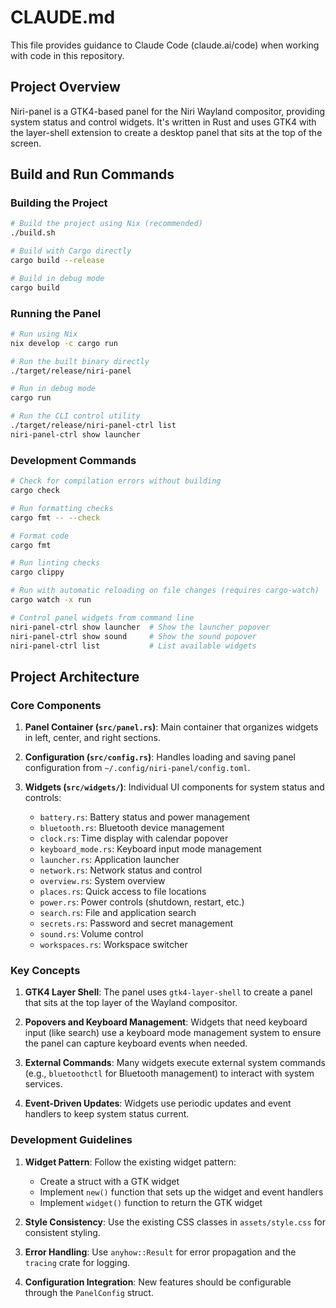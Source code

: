 # CLAUDE.md

This file provides guidance to Claude Code (claude.ai/code) when working with code in this repository.

## Project Overview

Niri-panel is a GTK4-based panel for the Niri Wayland compositor, providing system status and control widgets. It's written in Rust and uses GTK4 with the layer-shell extension to create a desktop panel that sits at the top of the screen.

## Build and Run Commands

### Building the Project

```bash
# Build the project using Nix (recommended)
./build.sh

# Build with Cargo directly
cargo build --release

# Build in debug mode
cargo build
```

### Running the Panel

```bash
# Run using Nix
nix develop -c cargo run

# Run the built binary directly
./target/release/niri-panel

# Run in debug mode
cargo run

# Run the CLI control utility
./target/release/niri-panel-ctrl list
niri-panel-ctrl show launcher
```

### Development Commands

```bash
# Check for compilation errors without building
cargo check

# Run formatting checks
cargo fmt -- --check

# Format code
cargo fmt

# Run linting checks
cargo clippy

# Run with automatic reloading on file changes (requires cargo-watch)
cargo watch -x run

# Control panel widgets from command line
niri-panel-ctrl show launcher  # Show the launcher popover
niri-panel-ctrl show sound     # Show the sound popover
niri-panel-ctrl list           # List available widgets
```

## Project Architecture

### Core Components

1. **Panel Container (`src/panel.rs`)**: Main container that organizes widgets in left, center, and right sections.

2. **Configuration (`src/config.rs`)**: Handles loading and saving panel configuration from `~/.config/niri-panel/config.toml`.

3. **Widgets (`src/widgets/`)**: Individual UI components for system status and controls:
   - `battery.rs`: Battery status and power management
   - `bluetooth.rs`: Bluetooth device management
   - `clock.rs`: Time display with calendar popover
   - `keyboard_mode.rs`: Keyboard input mode management
   - `launcher.rs`: Application launcher
   - `network.rs`: Network status and control
   - `overview.rs`: System overview
   - `places.rs`: Quick access to file locations
   - `power.rs`: Power controls (shutdown, restart, etc.)
   - `search.rs`: File and application search
   - `secrets.rs`: Password and secret management
   - `sound.rs`: Volume control
   - `workspaces.rs`: Workspace switcher

### Key Concepts

1. **GTK4 Layer Shell**: The panel uses `gtk4-layer-shell` to create a panel that sits at the top layer of the Wayland compositor.

2. **Popovers and Keyboard Management**: Widgets that need keyboard input (like search) use a keyboard mode management system to ensure the panel can capture keyboard events when needed.

3. **External Commands**: Many widgets execute external system commands (e.g., `bluetoothctl` for Bluetooth management) to interact with system services.

4. **Event-Driven Updates**: Widgets use periodic updates and event handlers to keep system status current.

### Development Guidelines

1. **Widget Pattern**: Follow the existing widget pattern:
   - Create a struct with a GTK widget
   - Implement `new()` function that sets up the widget and event handlers
   - Implement `widget()` function to return the GTK widget

2. **Style Consistency**: Use the existing CSS classes in `assets/style.css` for consistent styling.

3. **Error Handling**: Use `anyhow::Result` for error propagation and the `tracing` crate for logging.

4. **Configuration Integration**: New features should be configurable through the `PanelConfig` struct.